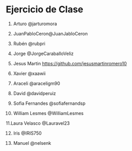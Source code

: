 # Ejercicio de Clase

1. Arturo @jarturomora

2. JuanPabloCeron@JuanJabloCeron

3. Rubén @rubpri

4. Jorge @JorgeCaraballoVeliz

5. Jesus Martin https://github.com/jesusmartinromero10

6. Xavier @xaawii

7. Araceli @araceligm90

8. David @davidperuiz

9. Sofia Fernandes @sofiafernandsp

10. William Lesmes @WilliamLesmes

11.Laura Velasco @Lauravel23

12. Iris @IRIS750

13. Manuel @nelsenk
